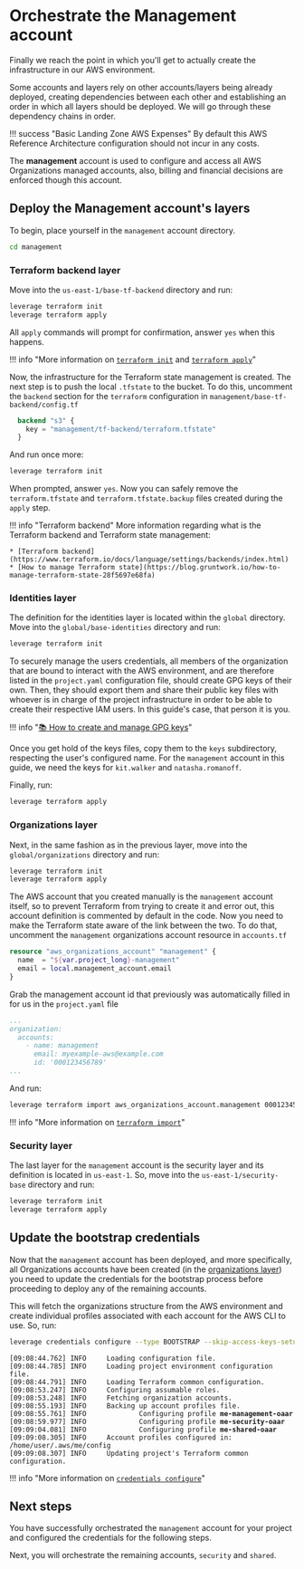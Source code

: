 # Orchestrate the Management account

Finally we reach the point in which you'll get to actually create the infrastructure in our AWS environment.

Some accounts and layers rely on other accounts/layers being already deployed, creating dependencies between each other and establishing an order in which all layers should be deployed. We will go through these dependency chains in order.

!!! success "Basic Landing Zone AWS Expenses"
    By default this AWS Reference Architecture configuration should not incur in any costs.

The **management** account is used to configure and access all AWS Organizations managed accounts, also, billing and financial decisions are enforced though this account.

## Deploy the Management account's layers

To begin, place yourself in the `management` account directory.

``` bash
cd management
```

### Terraform backend layer

Move into the `us-east-1/base-tf-backend` directory and run:

``` bash
leverage terraform init
leverage terraform apply
```

All `apply` commands will prompt for confirmation, answer `yes` when this happens.

!!! info "More information on [`terraform init`](../../user-guide/base-workflow/leverage-cli/reference/terraform#init) and [`terraform apply`](../../user-guide/base-workflow/leverage-cli/reference/terraform#apply)"

Now, the infrastructure for the Terraform state management is created. The next step is to push the local `.tfstate` to the bucket. To do this, uncomment the `backend` section for the `terraform` configuration in `management/base-tf-backend/config.tf`

``` terraform
  backend "s3" {
    key = "management/tf-backend/terraform.tfstate"
  }
```

And run once more:

``` bash
leverage terraform init
```

When prompted, answer `yes`. Now you can safely remove the `terraform.tfstate` and `terraform.tfstate.backup` files created during the `apply` step.

!!! info "Terraform backend"
    More information regarding what is the Terraform backend and Terraform state management:

    * [Terraform backend](https://www.terraform.io/docs/language/settings/backends/index.html)
    * [How to manage Terraform state](https://blog.gruntwork.io/how-to-manage-terraform-state-28f5697e68fa)

### Identities layer

The definition for the identities layer is located within the `global` directory. Move into the `global/base-identities` directory and run:

``` bash
leverage terraform init
```

To securely manage the users credentials, all members of the organization that are bound to interact with the AWS environment, and are therefore listed in the `project.yaml` configuration file, should create GPG keys of their own. Then, they should export them and share their public key files with whoever is in charge of the project infrastructure in order to be able to create their respective IAM users. In this guide's case, that person it is you.

!!! info "[:books: How to create and manage GPG keys](../../user-guide/features/identities/gpg/)"

Once you get hold of the keys files, copy them to the `keys` subdirectory, respecting the user's configured name. For the `management` account in this guide, we need the keys for `kit.walker` and `natasha.romanoff`.

Finally, run:

``` bash
leverage terraform apply
```

### Organizations layer

Next, in the same fashion as in the previous layer, move into the `global/organizations` directory and run:

``` bash
leverage terraform init
leverage terraform apply
```

The AWS account that you created manually is the `management` account itself, so to prevent Terraform from trying to create it and error out, this account definition is commented by default in the code. Now you need to make the Terraform state aware of the link between the two. To do that, uncomment the `management` organizations account resource in `accounts.tf`

``` terraform
resource "aws_organizations_account" "management" {
  name  = "${var.project_long}-management"
  email = local.management_account.email
}
```

Grab the management account id that previously was automatically filled in for us in the `project.yaml` file

``` yaml
...
organization:
  accounts:
    - name: management
      email: myexample-aws@example.com
      id: '000123456789'
...
```

And run:

``` bash
leverage terraform import aws_organizations_account.management 000123456789
```

!!! info "More information on [`terraform import`](../../user-guide/base-workflow/leverage-cli/reference/terraform#import)"

### Security layer

The last layer for the `management` account is the security layer and its definition is located in `us-east-1`. So, move into the `us-east-1/security-base` directory and run:

``` bash
leverage terraform init
leverage terraform apply
```

## Update the bootstrap credentials

Now that the `management` account has been deployed, and more specifically, all Organizations accounts have been created (in the [organizations layer](#organizations-layer)) you need to update the credentials for the bootstrap process before proceeding to deploy any of the remaining accounts.

This will fetch the organizations structure from the AWS environment and create individual profiles associated with each account for the AWS CLI to use. So, run:

``` bash
leverage credentials configure --type BOOTSTRAP --skip-access-keys-setup
```
<pre><code><span class="fsg-timestamp">[09:08:44.762]</span> INFO     Loading configuration file.
<span class="fsg-timestamp">[09:08:44.785]</span> INFO     Loading project environment configuration file.
<span class="fsg-timestamp">[09:08:44.791]</span> INFO     Loading Terraform common configuration.
<span class="fsg-timestamp">[09:08:53.247]</span> INFO     Configuring assumable roles.
<span class="fsg-timestamp">[09:08:53.248]</span> INFO     Fetching organization accounts.
<span class="fsg-timestamp">[09:08:55.193]</span> INFO     Backing up account profiles file.
<span class="fsg-timestamp">[09:08:55.761]</span> INFO             Configuring profile <b>me-management-oaar</b>
<span class="fsg-timestamp">[09:08:59.977]</span> INFO             Configuring profile <b>me-security-oaar</b>
<span class="fsg-timestamp">[09:09:04.081]</span> INFO             Configuring profile <b>me-shared-oaar</b>
<span class="fsg-timestamp">[09:09:08.305]</span> INFO     Account profiles configured in: <span class="fsg-path">/home/user/.aws/me/config</span>
<span class="fsg-timestamp">[09:09:08.307]</span> INFO     Updating project's Terraform common configuration.
</code></pre>

!!! info "More information on [`credentials configure`](../../user-guide/base-workflow/leverage-cli/reference/credentials#configure)"

## Next steps
You have successfully orchestrated the `management` account for your project and configured the credentials for the following steps.

Next, you will orchestrate the remaining accounts, `security` and `shared`.
